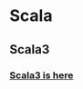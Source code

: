 # Scala

## Scala3

### [Scala3 is here](https://www.scala-lang.org/blog/2021/05/14/scala3-is-here.html)
